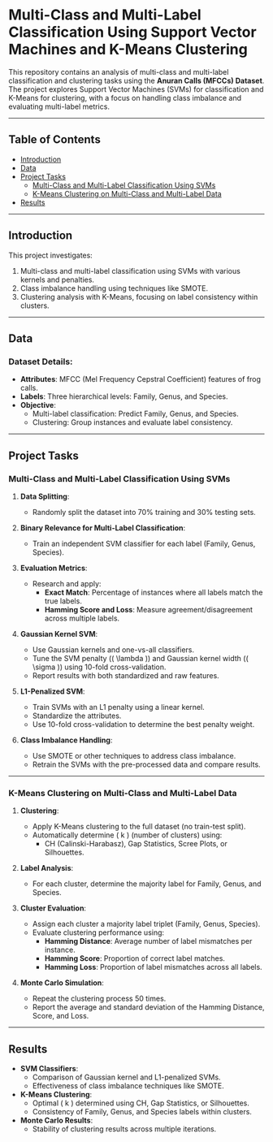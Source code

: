 # Multi-Class and Multi-Label Classification Using Support Vector Machines and K-Means Clustering

This repository contains an analysis of multi-class and multi-label classification and clustering tasks using the **Anuran Calls (MFCCs) Dataset**. The project explores Support Vector Machines (SVMs) for classification and K-Means for clustering, with a focus on handling class imbalance and evaluating multi-label metrics.

---

## Table of Contents

- [Introduction](#introduction)
- [Data](#data)
- [Project Tasks](#project-tasks)
  - [Multi-Class and Multi-Label Classification Using SVMs](#multi-class-and-multi-label-classification-using-svms)
  - [K-Means Clustering on Multi-Class and Multi-Label Data](#k-means-clustering-on-multi-class-and-multi-label-data)
- [Results](#results)

---

## Introduction

This project investigates:
1. Multi-class and multi-label classification using SVMs with various kernels and penalties.
2. Class imbalance handling using techniques like SMOTE.
3. Clustering analysis with K-Means, focusing on label consistency within clusters.

---

## Data


### Dataset Details:
- **Attributes**: MFCC (Mel Frequency Cepstral Coefficient) features of frog calls.
- **Labels**: Three hierarchical levels: Family, Genus, and Species.
- **Objective**:
  - Multi-label classification: Predict Family, Genus, and Species.
  - Clustering: Group instances and evaluate label consistency.

---

## Project Tasks

### Multi-Class and Multi-Label Classification Using SVMs

1. **Data Splitting**:
   - Randomly split the dataset into 70% training and 30% testing sets.

2. **Binary Relevance for Multi-Label Classification**:
   - Train an independent SVM classifier for each label (Family, Genus, Species).

3. **Evaluation Metrics**:
   - Research and apply:
     - **Exact Match**: Percentage of instances where all labels match the true labels.
     - **Hamming Score and Loss**: Measure agreement/disagreement across multiple labels.

4. **Gaussian Kernel SVM**:
   - Use Gaussian kernels and one-vs-all classifiers.
   - Tune the SVM penalty (\( \lambda \)) and Gaussian kernel width (\( \sigma \)) using 10-fold cross-validation.
   - Report results with both standardized and raw features.

5. **L1-Penalized SVM**:
   - Train SVMs with an L1 penalty using a linear kernel.
   - Standardize the attributes.
   - Use 10-fold cross-validation to determine the best penalty weight.

6. **Class Imbalance Handling**:
   - Use SMOTE or other techniques to address class imbalance.
   - Retrain the SVMs with the pre-processed data and compare results.


---

### K-Means Clustering on Multi-Class and Multi-Label Data

1. **Clustering**:
   - Apply K-Means clustering to the full dataset (no train-test split).
   - Automatically determine \( k \) (number of clusters) using:
     - CH (Calinski-Harabasz), Gap Statistics, Scree Plots, or Silhouettes.

2. **Label Analysis**:
   - For each cluster, determine the majority label for Family, Genus, and Species.

3. **Cluster Evaluation**:
   - Assign each cluster a majority label triplet (Family, Genus, Species).
   - Evaluate clustering performance using:
     - **Hamming Distance**: Average number of label mismatches per instance.
     - **Hamming Score**: Proportion of correct label matches.
     - **Hamming Loss**: Proportion of label mismatches across all labels.

4. **Monte Carlo Simulation**:
   - Repeat the clustering process 50 times.
   - Report the average and standard deviation of the Hamming Distance, Score, and Loss.

---

## Results

- **SVM Classifiers**:
  - Comparison of Gaussian kernel and L1-penalized SVMs.
  - Effectiveness of class imbalance techniques like SMOTE.
- **K-Means Clustering**:
  - Optimal \( k \) determined using CH, Gap Statistics, or Silhouettes.
  - Consistency of Family, Genus, and Species labels within clusters.
- **Monte Carlo Results**:
  - Stability of clustering results across multiple iterations.


